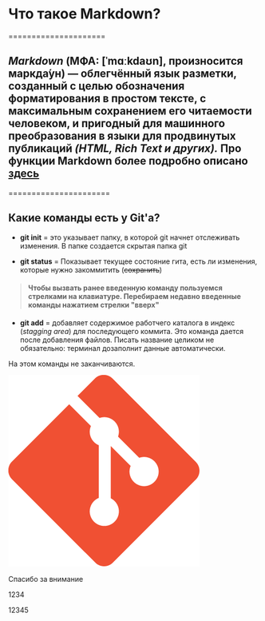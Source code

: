 # Что такое Markdown?
=====================

## *Markdown* (МФА: [ˈmɑːkdaʊn], произносится маркда́ун) — облегчённый язык разметки, созданный с целью обозначения форматирования в простом тексте, с максимальным сохранением его читаемости человеком, и пригодный для машинного преобразования в языки для продвинутых публикаций *(HTML, Rich Text и других).* Про функции Markdown более подробно описано [здесь](https://ru.wikipedia.org/wiki/Markdown "Markdown") 
======================

## Какие команды есть у Git'a?
+ **git init** = это указывает папку, в которой git начнет отслеживать изменения. В папке создается скрытая папка git

+ **git status** = Показывает текущее состояние гита, есть ли изменения, которые нужно закоммитить (~~сохранить~~)

>#### Чтобы вызвать ранее введенную команду пользуемся стрелками на клавиатуре. Перебираем недавно введенные команды нажатием стрелки "вверх"

+ **git add** = добавляет содержимое работчего каталога в индекс (*stagging area*) для последующего коммита. Это команда дается после добавления файлов. Писать название целиком не обязательно: терминал дозаполнит данные автоматически. 

На этом команды не заканчиваются. 

![Эмблема Git](git.png)

Спасибо за внимание

1234

12345
